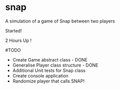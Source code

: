 # snap
A simulation of a game of Snap between two players

Started!

2 Hours Up !

#TODO
- Create Game abstract class  - DONE
- Generalise Player class structure - DONE
- Additional Unit tests for Snap class
- Create console application
- Randomize player that calls SNAP!


